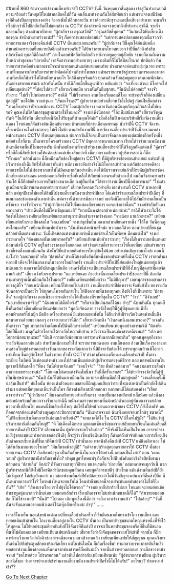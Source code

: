 ##บทที่ 860 ห้ามจางเย่เข้างานเลี้ยงประจำปี CCTV!
วันนี้
วันหยุดยาวสิ้นสุดลง เข้าสู่วันทำงานปกติ
ความจริงแล้ววันหยุดปีใหม่สากลมีแค่ไม่กี่วัน คนอื่นมาทำงานกันได้สักพักแล้ว แต่เพราะจางเย่มีซ้อมเวทีคืนส่งปีและธุระบางอย่าง จึงลาเพิ่มไปอีกหลายวัน ทว่าด้วยระดับฐานะและชื่อเสียงอย่างเขา จะมาเร็วหรือช้ากว่านี้ไปอีกสักวันก็ไม่แตกต่าง
ณ CCTV
ช่องสารคดี
พอจางเย่มาถึงที่ทำงาน ฮาฉีฉี จางจั่ว และคนอื่นๆ ต่างเข้ามาทักทาย
“ผู้กำกับจาง อรุณสวัสดิ์”
“อรุณสวัสดิ์ทุกคน”
“วันก่อนได้ฟังเซี่ยงเซิงของคุณ ขำน้ำตาแทบร่วงแน่ะ!”
“หึๆ ก็แค่การแสดงปลอมน่ะ”
“แต่การแสดงปลอมของคุณนี่แจ๋วกว่าพวกการแสดงจริงของคืนส่งปี CCTV นั่นเยอะเลยนะครับ!”
“ผู้กำกับจาง ปีนี้คุณได้อันดับหนึ่งตำแหน่งดารายอดยี้บนเวยป๋ออีกแล้วเหรอครับ? ได้ยินว่าคะแนนโหวตเยอะกว่าปีที่แล้วถึงห้าสิบเปอร์เซ็นต์ ทุบสถิติอีกแล้ว!”
ภายในออฟฟิศอึกทึกคึกคัก
หลังจากพูดคุยอยู่สักพัก จางเย่ก็ถามถึงความคืบหน้าล่าสุดของ ‘ปลายลิ้น’ เขาจัดการงานอย่างสบายๆ เพราะเดิมทีก็ไม่ได้มีอะไรมาก ปกติแล้ว ทีมรายการสารคดีอย่างพวกเขามักจะลำบากตอนต้นแต่สบายตอนท้าย ช่วงแรกจะค่อนข้างยุ่งวุ่นวาย เพราะงานทั้งหมดจะเกี่ยวกับการถ่ายทำตัดต่อไปจนถึงทำโฆษณา แต่พอรายการเข้าสู่กระบวนการออกอากาศ งานที่เหลือก็นับว่าไม่ได้หนักหนาอะไร
ใกล้ถึงตรุษจีนแล้ว ทุกคนล้วนจับกลุ่มพูดคุย เล่นเกมพักผ่อนกันอย่างสบายอารมณ์
แล้วทันใดนั้น ฮาฉีฉีก็ยกมือขึ้นดูนาฬิกา พลันเอ่ยว่า “จะเที่ยงแล้วนะ มีใครจะไปเปลี่ยนชุดบ้าง?”
“ไปค่ะไปด้วย!” เสี่ยวหวังยกมือ
หวงตันตันยิ้มซุกซน “งั้นฉันไปด้วยค่ะ”
จางจั่วหัวเราะ “ไม่เร็วไปหน่อยเหรอ?”
ฮาฉีฉี “ไม่เร็วหรอก งานเลี้ยงเริ่มตอนสี่โมง จะช้าจะเร็วก็ต้องเปลี่ยนชุดอยู่ดี”
พอได้ยิน จางเย่งุนงง “เริ่มอะไรนะ?”
ผู้ช่วยจางเย่อย่างเสี่ยวหวังอึ้งไปครู่ ก่อนฝืนยิ้มกล่าว “งานเลี้ยงประจำปีของพนักงาน CCTV ไงคะผู้กำกับจาง หลายวันก่อนฉันคุยกับคุณไว้แล้วไม่ใช่เหรอ? คุณคงไม่ได้ลืมเอาชุดสูทมาด้วยใช่ไหมคะ?”
จางเย่เพิ่งนึกออก “โอ๊ะ ลืมสนิทเลย”
เสี่ยวหวังพูดทันที “งั้นก็ยังทัน เดี๋ยวเที่ยงนี้ฉันไปรับชุดที่บ้านคุณให้ค่ะ”
เมื่อถึงสิ้นปี แต่ละบริษัทก็เริ่มจัดงานเลี้ยงฉลอง ไวหน่อยก็จัดช่วงต้นเดือนธันวาคม ช้าหน่อยก็ปลายเดือนมกราคม นับว่าปีนี้ CCTV จัดงานเลี้ยงพนักงานในช่วงกลางๆ ไม่เร็วไม่ช้า ตามลำดับงานปีนี้ การจัดงานเลี้ยงประจำปีวันนี้จะรวมเหล่าพนักงานของ CCTV ทั้งหมดทุกแผนก พ้นจากวันนี้จึงจะเป็นการจัดฉลองของแต่ละช่องอีกครั้งหนึ่ง แต่อย่างไรก็ตาม เป็นเพราะโครงสร้างของ CCTV มีบุคลากรหนาแน่นมาก เรียกได้ว่าจำนวนพนักงานล้นเหลือจนพื้นที่ไม่พอรองรับ ดังนั้นพนักงานที่จะเข้าร่วมงานเลี้ยงประจำปีได้จึงถูกคัดแต่คนที่ “คู่ควร” หรือก็คือมีสิทธิ์เข้าร่วมให้แต่ละช่องแค่เพียงสิบกว่าที่ เมื่อบวกรวมกับพวกผู้บริหารสถานี ก็คือ “ทั้งหมด” แล้วนั่นเอง
นี่ก็เหมือนกับช่องใหญ่อย่าง CCTV1 ที่มีผู้บริหารช่องค่อนข้างเยอะ แค่ระดับผู้บริหารช่องก็เต็มสิทธิ์ทั้งสิบกว่าที่แล้ว พนักงานระดับล่างจึงไม่มีโอกาสเข้าร่วม แต่กับช่องสารคดีของพวกเขานั้นไม่ใช่ ช่องพวกเขาไม่ได้มีคนมากล้นอย่างนั้น ต่อให้นับรวมจางเย่แล้วก็มีระดับผู้บริหารช่องอีกเพียงสองสามคน เลยย่อมแบ่งสิทธิ์รายชื่อที่เหลือให้กับพนักงานระดับล่างลงไป คนอื่นจึงสามารถเข้าร่วมได้ นี่ก็คือข้อดีของการเป็นช่องขนาดเล็ก
ถงฟู่ยิ้มกริ่ม “ได้ข่าวว่างานเลี้ยงปีนี้อลังการมาก”
“ใช่แล้ว ดูเหมือนจะมีการแสดงหลายรายการเลย” เสี่ยวหวังคาดหวังอย่างยิ่ง เธอทำงานที่ CCTV มาหลายปีแล้ว แต่ทุกปีเธอไม่เคยได้สิทธิ์ไปงานเลี้ยงพนักงานประจำปีเลย ได้แค่เข้าร่วมงานเลี้ยงประจำปีเล็กๆ ที่แผนกและช่องของตัวเองเท่านั้น แต่คราวนี้ด้วยบารมีของจางเย่ เธอจึงมีโอกาสได้ไปสัมผัสงานเลี้ยงเป็นครั้งแรก
จางจั่วหัวเราะ “ถ้าผู้กำกับจางได้ไปขึ้นแสดงสักรายการ คงจะเจ๋งกว่านี้แน่”
จางเย่ขำกับตัวเองพลางกล่าว “ประเด็นคือไม่มีใครเชิญผมน่ะสิ”
“พวกนั้นคงต้องกล้าหน่อยล่ะค่ะ” ฮาฉีฉีหัวเราะไม่ได้ร้องไห้ไม่ออก
เหยียนเทียนเฟยและเลขานุการเดินเข้ามาจากข้างนอก
“จางน้อย มาแล้วเหรอ?” เหยียนเทียนเฟยหัวเราะเสียงสดใส
“ผอ.เหยียน” จางเย่ลุกขึ้นยืน มองเหล่าเหยียนคราหนึ่ง “โอ้โห วันนี้คุณดูสดใสนะครับ”
เหยียนเทียนเฟยหัวเราะ “ฉันเพิ่งแต่งหน้าเสร็จน่ะ พวกเธอก็ด้วย ตอนบ่ายเปลี่ยนชุดแล้วอย่าลืมแต่งหน้านะ วันนี้เปิดห้องแต่งหน้าเบอร์หนึ่งเบอร์สองไว้เป็นพิเศษ มีคนแต่งให้”
จางเย่ประหลาดใจ “ต้องขนาดนั้นเลยเหรอครับ?”
เหยียนเทียนเฟยหัวเราะเบาๆ “เรื่องนี้ก็เพราะเธอนั่นแหละ ก่อนหน้านี้ CCTV อยู่ในช่วงขาลงมาโดยตลอด อย่าว่าแต่เรตติ้งรายการวาไรตี้เลยที่แย่ แม้แต่รายการข่าวก็เรตติ้งตกเหมือนกัน ดังนั้นปีที่แล้วเลยคิดทำการใหญ่กันไม่น้อย อย่างเช่นเชิญเธอมาไงล่ะ ตอนนี้น่ะไม่ว่า ‘เดอะวอยซ์’ หรือ ‘ปลายลิ้น’ ต่างก็ได้เรตติ้งอันดับหนึ่งของประเทศทั้งนั้น CCTV เราตกต่ำมาหลายปี เพิ่งจะได้ขึ้นมาผงาดในวงการใหม่อีกครั้ง งานเลี้ยงประจำปีในปีนี้ย่อมต้องใหญ่หน่อยอยู่แล้ว แน่นอนว่า นอกจากนี้ยังมีเหตุผลอื่นอีก งานครั้งนี้น่าจะเป็นงานเลี้ยงประจำปีที่ยิ่งใหญ่ที่สุดเท่าที่เคยจัดมาแล้วล่ะ!”
เสี่ยวหวังหัวเราะประจบ “ผอ.เหยียนคะ ถ้าอย่างนั้นงานเลี้ยงประจำปีช่องเราปีนี้ ต้องจัดตามมาตรฐานนี้เหมือนกันใช่ไหมคะ?”
เหยียนเทียนเฟยยิ้มกว้าง “ไม่มีปัญหา!”
เลขานุการของเขากล่าวอย่างภูมิใจ “ก่อนหน้านี้ผอ.เหยียนก็ได้บอกไปแล้วว่า งานเลี้ยงประจำปีช่องเราจะจัดกันยังไง ของรางวัลจับฉลากจะเป็นอะไร ให้ทุกคนโหวตกันภายใน ให้ฟังความเห็นของทุกคน ถึงยังไงก็เป็นเพราะ ‘ปลายลิ้น’ ของผู้กำกับจาง ตอนนี้ช่องสารคดีเราถึงได้เป็นช่องที่รวยที่สุดใน CCTV!”
“ว้าว!”
“ดีจังเลย!”
“ผอ.เหยียนจงเจริญ!”
“ฉันอยากได้มือถือจัง!”
“หรือจะเป็นเงินสดก็ได้นะ ฮ่าๆ!”
ฉับพลันนั้น ทุกคนก็ยิ่งตื่นเต้น!
เมื่อเหยียนเทียนเฟยบอกว่า “พูดถึงจับฉลาก รางวัลใหญ่ปีนี้อู้ฟู่ที่สุดเลยล่ะ มีทั้งคอมพิวเตอร์โน้ตบุ๊ก มือถือ เครื่องสำอางค์ มีแต่ของแพงทั้งนั้น ได้ยินว่ายังมีรางวัลเงินสดห้าหมื่นถึงแสนหยวนด้วยนะ เผลอๆ อาจจะเยอะกว่านี้อีก!”
เสี่ยวหวังตะลึง “เงินสดหนึ่งแสนเหรอคะ?”
หวงตันตันตาวาว “หูย มากกว่าเงินเดือนทั้งปีฉันอีกเหรอเนี่ย!”
เหยียนเทียนเฟยพูดอย่างอารมณ์ดี “ต้องพึ่งโชคปีนี้แล้ว มาดูกันสิว่าใครจะได้รางวัลใหญ่กลับบ้าน หวังว่าจะเป็นคนช่องสารคดีเรานะ!”
“เฮ้อ แต่โอกาสน้อยมากนะคะ”
“นั่นสิ ความหวังน้อยมาก เพราะคนจับฉลากมีเยอะเกิน”
ทุกคนพูดคุยถึงของรางวัลจับฉลากกันแล้ว สำหรับพนักงานทั่วไป จะรายการแสดงเอย งานเลี้ยงเอย ล้วนเป็นเรื่องรองลงมา คนส่วนใหญ่ต่างรอคอยช่วงจับฉลากของรางวัลมากกว่า นี่สิถึงจะจับต้องได้ เพราะทุกคนล้วนมีโอกาสเท่าเทียม ขึ้นอยู่กับโชค!
ในช่วงบ่าย
ทั่วทั้ง CCTV ต่างกำลังตระเตรียมงานเลี้ยงประจำปี ทั้งตรงระเบียง ในลิฟต์ ในห้องแต่งหน้า มองไปล้วนเห็นแต่เหล่าผู้บริหารแต่งชุดพิธีการ และเหล่าพนักงานในชุดราตรีสีสันสดใส
“พี่หง วันนี้พี่สวยจังเลย”
“ขอบใจจ้ะ”
“ว้าย พี่หลิวหล่อมาก”
“คนงามเพราะเสื้อผ้า อาชางามเพราะอานน่ะ”
“โอ๊ย คนไม่เคยแต่งจัดเต็มนี่นา วันนี้ก็ครั้งแรกล่ะ”
“ได้ข่าวว่ารางวัลวันนี้อู้ฟู่เป็นพิเศษด้วยนะ”
“นั่นสิ ฉันก็ได้ยินมาเหมือนกัน อยากจะเปลี่ยนมือถือใหม่อยู่พอดี”
“งานเลี้ยงครั้งนี้น่าลุ้นเป็นบ้า!”
ทันใดนั้น ห้องแต่งตัวหมายเลขสองก็มีกลุ่มคนสิบกว่ารายที่จะแต่งหน้าเป็นคิวถัดไปเดินเข้ามา แต่พอเมื่อทุกคนเห็นว่าเป็นใคร ก็ต่างส่งเสียงสะอึกออกมา หลายคนก็ได้แต่มองค้าง
“เฮือก อาจารย์จาง”
“ผู้กำกับจาง”
มีบางคนทักทายอย่างกริ่งเกรง
จางเย่ยิ้มพลางพยักหน้าเล็กน้อย แล้วนั่งลงแต่งหน้าพร้อมกับพวกจางจั่วและฮาฉีฉี
พนักงานสาวหลายคนที่แต่งหน้าตัวเองอยู่หันมองจางเย่ด้วยแววตาที่เปลี่ยนไป คนคนนี้ชื่อเสียงยิ่งใหญ่ ต่อให้ไม่ใช่พนักงานแถวหน้าของ CCTV ก็ยังโด่งดัง!
คนที่ออกจากห้องแต่งตัวต่างพูดคุยกระซิบกระซาบกัน
“นั่นเหรอจางเย่ ฉันเพิ่งเคยเจอเขาใกล้ๆ ขนาดนี้”
“ได้ฟังเซี่ยงเซิงเมื่อหลายวันก่อนแล้วหรือยัง?”
“จะพลาดได้ไง ใน CCTV มีใครไม่รู้มั่ง”
“ได้ยินว่าผู้บริหารสถานีเดือดกันใหญ่!”
“หึ ไม่เดือดได้เหรอ มุกตลกเซี่ยงเซิงของจางเย่กับเหยาเจี้ยนไฉเล่นเสียดสีรายการคืนส่งปี CCTV เสียขนาดนั้น ผู้บริหารชอบใจสิแปลก”
“ที่จริงก็ไม่เห็นเป็นไรเลย อาจารย์จางเย่ยังรู้ขอบเขตนะ ถ้าพวกเธอลองฟังดีๆ ก็จะรู้ว่า เซี่ยงเซิงนั่นหลักๆ ก็ด่าแค่ถังต้าจ้ากับคนวงการเซี่ยงเซิง กับด่าคณะเซี่ยงเซิงที่ขึ้นเวทีคืนส่งปี CCTV เท่านั้นเอง พาดพิงถึงคืนส่งปี CCTV แค่นิดเดียวเอง ไม่ได้ล้ำเส้นมากมายอะไรเลย”
“มันก็พาดพิงอยู่ดี!”
“แต่จางเย่สร้างสุดยอดรายการให้ CCTV ตั้งสองรายการนะ CCTV ถึงเชิดหน้าชูตาเป็นอันดับหนึ่งในวงการได้อย่างนี้ แต่ผลเป็นไงล่ะ? ตอน ‘เดอะวอยซ์’ ผู้บริหารสถานีทำกับเขายังไง? ทำคุณบูชาโทษแท้ๆ ถึงกับจะไปบีบบังคับแย่งชิงลิขสิทธิ์เขามา แล้วตอน ‘ปลายลิ้น’ อีกล่ะ? ก็ขัดขวางเขาทุกวิถีทาง ขนาดเรตติ้ง ‘ปลายลิ้น’ ถล่มทลายจนทุกวันนี้ พวกผู้บริหารสถานีก็ยังไม่มีใครคิดสำนึกขอบคุณสักคน เคยพูดถึงจางเย่ดีๆ บ้างไหม แม้แต่งานคืนส่งปีก็ยังไม่เชิญเขา! ไม่เชิญยังพอว่า พวกสตาฟงานคืนส่งปียังปล่อยข่าวว่าไม่มีวันเชิญจางเย่มาเวทีคืนส่งปีอีก นี่มันหมายความว่าไง? ใครหน้าไหนจะทนรับได้ โดนทำถึงขนาดนี้จางเย่จะบ่นแค่คำสองคำไม่ได้รึไงกัน?”
“เฮ้อ”
“เรื่องบางเรื่อง เราไปยุ่งไม่ได้หรอก”
“จางเย่เองก็ปากร้ายไม่เบา ไหนเลยจะยอมอ่อนข้อ ถ้าเขาพูดนุ่มนวลกว่านี้หน่อย ยอมถอยสักก้าว เรื่องมันอาจจะไม่แย่หนักขนาดนี้ก็ได้”
“ถ้าเขายอมอ่อนข้อ ก็ไม่ใช่จางเย่สิ”
“นั่นสิ”
“ไปเถอะ เลิกพูดเรื่องนี้ดีกว่า จะถึงเวลาเข้างานแล้ว”
“ไปแล้วๆ!”
“วันนี้ฉันจะจับฉลากเอาคอมพิวเตอร์โน้ตบุ๊กสักเครื่องล่ะ ฮ่าๆ!”
……


เวลาสี่โมงเย็น
พอแต่งหน้าแต่งตาเปลี่ยนเสื้อผ้ากันเสร็จ ก็เริ่มมีคนมาเต็มทางเข้าโถงงานเลี้ยง และทยอยเดินเข้าด้านใน
โถงงานเลี้ยงอยู่ภายใน CCTV นั่นเอง เป็นหอประชุมขนาดใหญ่แห่งหนึ่งที่จัดไว้ให้ทุกคน ไม่ใช่หอประชุมเดียวกันกับที่ใช้จัดเวทีคืนส่งปี อาจจะเป็นหอประชุมรองหรือที่อื่นที่มีขนาดพื้นที่ไม่คับแคบเลย
เหยียนเทียนเฟยมาถึงแล้ว
เสี่ยวหวังกำลังจัดชุดของจางเย่ให้เข้าที่
จากนั้น ก็มีสตาฟงานวิ่งมาแจ้งว่าถึงคิวช่องสารคดีของพวกเขาเข้างานแล้ว เหยียนเทียนเฟยให้สัญญาณ ทุกคนจึงพากันเดินไปยังประตูหลักของห้องจัดเลี้ยง
แต่ในทันใดนั้น ก็เกิดเรื่องขึ้น!
ท่ามกลางบรรยากาศอันรื่นเริง พอสตาฟงานเลี้ยงสองคนเห็นคนจากช่องสารคดีก็พลันชะงัก จากนั้นก้าวพรวดออกมา กางมือขวางหน้าจางเย่ “ขอโทษด้วย โปรดรอก่อน” แล้วหันไปกล่าวกับเหยียนเทียนเฟย “ผู้อำนวยการเหยียน ผู้บริหารสถานีสั่งมา ว่าอาจารย์จางเย่เข้าร่วมงานเลี้ยงพนักงานประจำปีครั้งนี้ไม่ได้ครับ!”
อะไรนะ?
ห้ามจางเย่เข้า??








[Go To Next Chapter]( ./58.md)